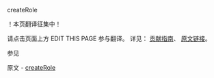  createRole

 ！本页翻译征集中！

请点击页面上方 EDIT THIS PAGE 参与翻译。
详见：
[贡献指南]( https://github.com/whaleal/MongoDB-Manual-zh/blob/master/CONTRIBUTING.md )、
[原文链接](  https://docs.mongodb.com/manual/reference/command/createRole/  )。

 参见

原文 - [createRole]( https://docs.mongodb.com/manual/reference/command/createRole/ )


